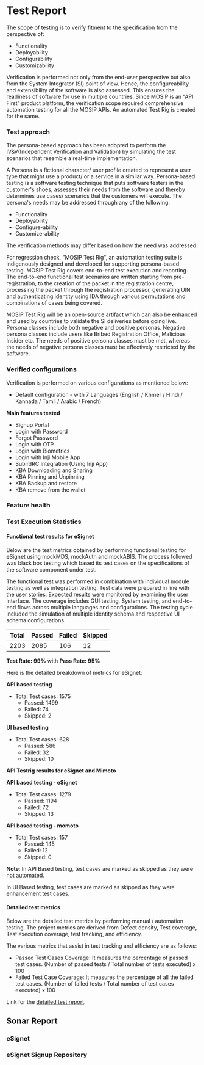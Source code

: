 # Test Report

The scope of testing is to verify fitment to the specification from the perspective of:

* Functionality
* Deployability
* Configurability
* Customizability

Verification is performed not only from the end-user perspective but also from the System Integrator (SI) point of view. Hence, the configureability and extensibility of the software is also assessed. This ensures the readiness of software for use in multiple countries. Since MOSIP is an “API First” product platform, the verification scope required comprehensive automation testing for all the MOSIP APIs. An automated Test Rig is created for the same.

### Test approach

The persona-based approach has been adopted to perform the IV\&V(Independent Verification and Validation) by simulating the test scenarios that resemble a real-time implementation.

A Persona is a fictional character/ user profile created to represent a user type that might use a product/ or a service in a similar way. Persona-based testing is a software testing technique that puts software testers in the customer's shoes, assesses their needs from the software and thereby determines use cases/ scenarios that the customers will execute. The persona's needs may be addressed through any of the following:

* Functionality
* Deployability
* Configure-ability
* Customize-ability

The verification methods may differ based on how the need was addressed.

For regression check, "MOSIP Test Rig", an automation testing suite is indigenously designed and developed for supporting persona-based testing. MOSIP Test Rig covers end-to-end test execution and reporting. The end-to-end functional test scenarios are written starting from pre-registration, to the creation of the packet in the registration centre, processing the packet through the registration processor, generating UIN and authenticating identity using IDA through various permutations and combinations of cases being covered.

MOSIP Test Rig will be an open-source artifact which can also be enhanced and used by countries to validate the SI deliveries before going live. Persona classes include both negative and positive personas. Negative persona classes include users like Bribed Registration Office, Malicious Insider etc. The needs of positive persona classes must be met, whereas the needs of negative persona classes must be effectively restricted by the software.

### Verified configurations

Verification is performed on various configurations as mentioned below:

* Default configuration - with 7 Languages (English / Khmer / Hindi / Kannada / Tamil / Arabic / French)


**Main features tested**

* Signup Portal
* Login with Password
* Forgot Password
* Login with OTP
* Login with Biometrics
* Login with Inji Mobile App
* SubirdRC Integration (Using Inji App)
* KBA Downloading and Sharing
* KBA Pinning and Unpinning
* KBA Backup and restore
* KBA remove from the wallet

### Feature health



### Test Execution Statistics

#### Functional test results for eSignet

Below are the test metrics obtained by performing functional testing for eSignet using mockMDS, mockAuth and mockABIS. The process followed was black box testing which based its test cases on the specifications of the software component under test.

The functional test was performed in combination with individual module testing as well as integration testing. Test data were prepared in line with the user stories. Expected results were monitored by examining the user interface. The coverage includes GUI testing, System testing, and end-to-end flows across multiple languages and configurations. The testing cycle included the simulation of multiple identity schema and respective UI schema configurations.

| **Total** | **Passed** | **Failed** | **Skipped** |
| --------- | ---------- | ---------- | ----------- |
| 2203      | 2085       | 106        | 12          |


**Test Rate: 99%** with **Pass Rate: 95%**

Here is the detailed breakdown of metrics for eSignet:

**API based testing**

* Total Test cases: 1575
  * Passed: 1499
  * Failed: 74
  * Skipped: 2

**UI based testing**

* Total Test cases: 628
  * Passed: 586
  * Failed: 32
  * Skipped: 10

**API Testrig results for eSignet and Mimoto**

**API based testing - eSignet**

* Total Test cases: 1279
  * Passed: 1194
  * Failed: 72
  * Skipped: 13

**API based testing - momoto**

* Total Test cases: 157
  * Passed: 145
  * Failed: 12
  * Skipped: 0

**Note**: In API Based testing, test cases are marked as skipped as they were not automated.

In UI Based testing, test cases are marked as skipped as they were enhancement test cases.

#### Detailed test metrics

Below are the detailed test metrics by performing manual / automation testing. The project metrics are derived from Defect density, Test coverage, Test execution coverage, test tracking, and efficiency.

The various metrics that assist in test tracking and efficiency are as follows:

* Passed Test Cases Coverage: It measures the percentage of passed test cases. (Number of passed tests / Total number of tests executed) x 100
* Failed Test Case Coverage: It measures the percentage of all the failed test cases. (Number of failed tests / Total number of test cases executed) x 100

Link for the [detailed test report]().

## Sonar Report

### eSignet



### eSignet Signup Repository
